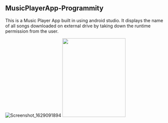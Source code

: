 ## MusicPlayerApp-Programmity
This is a Music Player App built in using android studio. It displays
the name of all songs downloaded on external drive by taking down
the runtime permission from the user.

![Screenshot_1629091894](https://user-images.githubusercontent.com/62275986/147379801-1fa0078f-b71c-4be0-9e0f-84ec5c2c4404.png)
<img src="![Screenshot_1629091894](https://user-images.githubusercontent.com/62275986/147379801-1fa0078f-b71c-4be0-9e0f-84ec5c2c4404.png)"  width="200" height="250">
